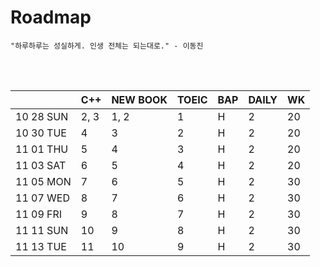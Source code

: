 # Roadmap

```
"하루하루는 성실하게. 인생 전체는 되는대로." - 이동진
```



<br><br>

|           | C++  | NEW BOOK | TOEIC | BAP  | DAILY | WK   |
| --------- | ---- | -------- | ----- | ---- | ----- | ---- |
| 10 28 SUN | 2, 3 | 1, 2     | 1     | H    | 2     | 20   |
| 10 30 TUE | 4    | 3        | 2     | H    | 2     | 20   |
| 11 01 THU | 5    | 4        | 3     | H    | 2     | 20   |
| 11 03 SAT | 6    | 5        | 4     | H    | 2     | 20   |
| 11 05 MON | 7    | 6        | 5     | H    | 2     | 30   |
| 11 07 WED | 8    | 7        | 6     | H    | 2     | 30   |
| 11 09 FRI | 9    | 8        | 7     | H    | 2     | 30   |
| 11 11 SUN | 10   | 9        | 8     | H    | 2     | 30   |
| 11 13 TUE | 11   | 10       | 9     | H    | 2     | 30   |

<br><br>

